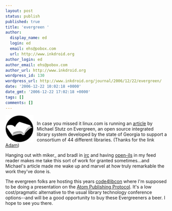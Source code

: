 ```yaml
---
layout: post
status: publish
published: true
title: 'evergreen '
author:
  display_name: ed
  login: ed
  email: ehs@pobox.com
  url: http://www.inkdroid.org
author_login: ed
author_email: ehs@pobox.com
author_url: http://www.inkdroid.org
wordpress_id: 130
wordpress_url: http://www.inkdroid.org/journal/2006/12/22/evergreen/
date: '2006-12-22 10:02:18 +0000'
date_gmt: '2006-12-22 17:02:18 +0000'
tags: []
comments: []
---
```

<p><a href="http://open-ils.org/"><img src="/images/pines_book.jpg" border="0" style="float:left; margin-right: 10px" /></a><br />
In case you missed it linux.com is running an <a href="http://enterprise.linux.com/enterprise/06/12/04/1538214.shtml?tid=101">article</a> by Michael Stutz on Evergreen, an open source integrated library system developed by the state of Georgia to support a consortium of 44 different libraries. (Thanks for the link <a href="http://use.perl.org/~ziggy/journal/">Adam</a>)</p>
<p>Hanging out with miker_ and bradl in <a href="irc://irc.freenode.net/code4lib">irc</a> and having <a href="http://web.archive.org/web/20130502121736/http://open-ils.org/blog/">open-ils</a> in my feed reader makes me take this sort of work for granted sometimes...and Michael's article made me wake up and marvel at how truly remarkable the work they've done is.</p>
<p>The evergreen folks are hosting this years <a href="http://code4lib.org/2007">code4libcon</a> where I'm supposed to be doing a presentation on the <a href="http://code4lib.org/2007/summers">Atom Publishing Protocol</a>. It's a low cost/pragmatic alternative to the usual library technology conference options--and will be a good opportunity to buy these Evergreeners a beer. I hope to see you there.</p>
